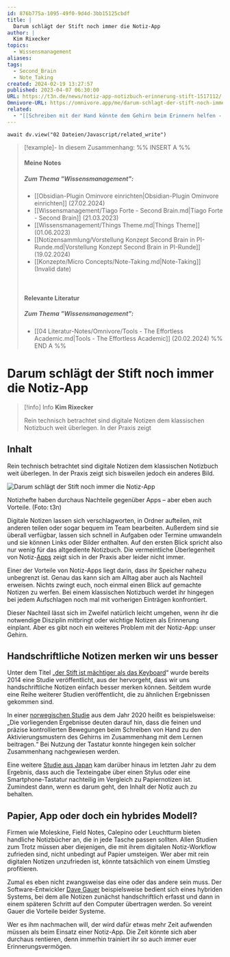 ```yaml
---
id: 876b775a-1095-49f0-9d4d-3bb15125cbdf
title: |
  Darum schlägt der Stift noch immer die Notiz-App
author: |
  Kim Rixecker
topics:
  - Wissensmanagement
aliases: 
tags:
  - Second_Brain
  - Note_Taking
created: 2024-02-19 13:27:57
published: 2023-04-07 06:30:00
URL: https://t3n.de/news/notiz-app-notizbuch-erinnerung-stift-1517112/
Omnivore-URL: https://omnivore.app/me/darum-schlagt-der-stift-noch-immer-die-notiz-app-18dc1565505
related:
  - "[[Schreiben mit der Hand könnte dem Gehirn beim Erinnern helfen - DER SPIEGEL]]"
---
```


```dataviewjs
await dv.view("02 Dateien/Javascript/related_write")
```
> [!example]- In diesem Zusammenhang:
> %% INSERT A %%
> #### Meine Notes
> ##### Zum Thema "Wissensmanagement":
> - [[Obsidian-Plugin Ominvore einrichten|Obsidian-Plugin Ominvore einrichten]] (27.02.2024)
> - [[Wissensmanagement/Tiago Forte - Second Brain.md|Tiago Forte - Second Brain]] (21.03.2023)
> - [[Wissensmanagement/Things Theme.md|Things Theme]] (01.06.2023)
> - [[Notizensammlung/Vorstellung Konzept Second Brain in PI-Runde.md|Vorstellung Konzept Second Brain in PI-Runde]] (19.02.2024)
> - [[Konzepte/Micro Concepts/Note-Taking.md|Note-Taking]] (Invalid date)
> 
> &nbsp;
> #### Relevante Literatur
> ##### Zum Thema "Wissensmanagement":
> - [[04 Literatur-Notes/Omnivore/Tools - The Effortless Academic.md|Tools - The Effortless Academic]] (20.02.2024)
> %% END A %%

# Darum schlägt der Stift noch immer die Notiz-App

> [!info] Info
> **Kim Rixecker**
> 
> Rein technisch betrachtet sind digitale Notizen dem klassischen Notizbuch weit überlegen. In der Praxis zeigt


## Inhalt

Rein technisch betrachtet sind digitale Notizen dem klassischen Notizbuch weit überlegen. In der Praxis zeigt sich bisweilen jedoch ein anderes Bild.

![Darum schlägt der Stift noch immer die Notiz-App](https://proxy-prod.omnivore-image-cache.app/620x350,s_rsgFIsS3LT2uwcAO-vfceHzuWNuAKONVtyPtEq-1-A/https://images.t3n.de/news/wp-content/uploads/2022/11/notizbuch-vs-notiz-app.jpg?class=hero "Darum schlägt der Stift noch immer die Notiz-App") 

 Notizhefte haben durchaus Nachteile gegenüber Apps – aber eben auch Vorteile. (Foto: t3n)

Digitale Notizen lassen sich verschlagworten, in Ordner aufteilen, mit anderen teilen oder sogar bequem im Team bearbeiten. Außerdem sind sie überall verfügbar, lassen sich schnell in Aufgaben oder Termine umwandeln und sie können Links oder Bilder enthalten. Auf den ersten Blick spricht also nur wenig für das altgediente Notizbuch. Die vermeintliche Überlegenheit von Notiz-[Apps](https://t3n.de/tag/apps/ "Weitere News zu Apps") zeigt sich in der Praxis aber leider nicht immer.

Einer der Vorteile von Notiz-Apps liegt darin, dass ihr Speicher nahezu unbegrenzt ist. Genau das kann sich am Alltag aber auch als Nachteil erweisen. Nichts zwingt euch, noch einmal einen Blick auf gemachte Notizen zu werfen. Bei einem klassischen Notizbuch werdet ihr hingegen bei jedem Aufschlagen noch mal mit vorherigen Einträgen konfrontiert.

Dieser Nachteil lässt sich im Zweifel natürlich leicht umgehen, wenn ihr die notwendige Disziplin mitbringt oder wichtige Notizen als Erinnerung einplant. Aber es gibt noch ein weiteres Problem mit der Notiz-App: unser Gehirn.

## Handschriftliche Notizen merken wir uns besser

Unter dem Titel „[der Stift ist mächtiger als das Keyboard](https://journals.sagepub.com/doi/10.1177/0956797614524581 "Die externe Seite im neuen Tab/Fenster öffnen")“ wurde bereits 2014 eine Studie veröffentlicht, aus der hervorgeht, dass wir uns handschriftliche Notizen einfach besser merken können. Seitdem wurde eine Reihe weiterer Studien veröffentlicht, die zu ähnlichen Ergebnissen gekommen sind.

In einer [norwegischen Studie](https://www.frontiersin.org/articles/10.3389/fpsyg.2020.01810/full "Die externe Seite im neuen Tab/Fenster öffnen") aus dem Jahr 2020 heißt es beispielsweise: „Die vorliegenden Ergebnisse deuten darauf hin, dass die feinen und präzise kontrollierten Bewegungen beim Schreiben von Hand zu den Aktivierungsmustern des Gehirns im Zusammenhang mit dem Lernen beitragen.“ Bei Nutzung der Tastatur konnte hingegen kein solcher Zusammenhang nachgewiesen werden.

Eine weitere [Studie aus Japan](https://www.frontiersin.org/articles/10.3389/fnbeh.2021.634158/full "Die externe Seite im neuen Tab/Fenster öffnen") kam darüber hinaus im letzten Jahr zu dem Ergebnis, dass auch die Texteingabe über einen Stylus oder eine Smartphone-Tastatur nachteilig im Vergleich zu Papiernotizen ist. Zumindest dann, wenn es darum geht, den Inhalt der Notiz auch zu behalten.

## Papier, App oder doch ein hybrides Modell?

Firmen wie Moleskine, Field Notes, Calepino oder Leuchtturm bieten handliche Notizbücher an, die in jede Tasche passen sollten. Allen Studien zum Trotz müssen aber diejenigen, die mit ihrem digitalen Notiz-Workflow zufrieden sind, nicht unbedingt auf Papier umsteigen. Wer aber mit rein digitalen Notizen unzufrieden ist, könnte tatsächlich von einem Umstieg profitieren.

Zumal es eben nicht zwangsweise das eine oder das andere sein muss. Der Software-Entwickler [Dave Gauer](http://ratfactor.com/notes "Die externe Seite im neuen Tab/Fenster öffnen") beispielsweise bedient sich eines hybriden Systems, bei dem alle Notizen zunächst handschriftlich erfasst und dann in einem späteren Schritt auf den Computer übertragen werden. So vereint Gauer die Vorteile beider Systeme.

Wer es ihm nachmachen will, der wird dafür etwas mehr Zeit aufwenden müssen als beim Einsatz einer Notiz-App. Die Zeit könnte sich aber durchaus rentieren, denn immerhin trainiert ihr so auch immer euer Erinnerungsvermögen.